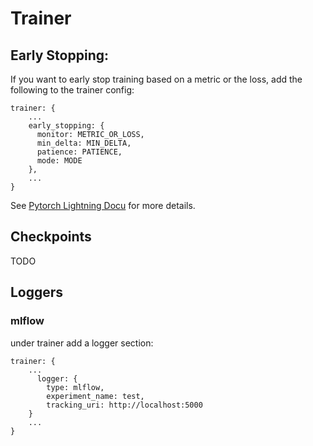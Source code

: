 # Trainer


## Early Stopping:

If you want to early stop training based on a metric or the loss, add the following to the trainer config:

```
trainer: {
    ...
    early_stopping: {
      monitor: METRIC_OR_LOSS,
      min_delta: MIN_DELTA,
      patience: PATIENCE,
      mode: MODE
    },
    ...
}
```

See [Pytorch Lightning Docu](https://pytorch-lightning.readthedocs.io/en/stable/common/early_stopping.html?highlight=early%20stopping#early-stopping-based-on-metric-using-the-earlystopping-callback) for more details.

## Checkpoints

TODO

## Loggers

### mlflow
under trainer add a logger section:

```
trainer: {
    ...
      logger: {
        type: mlflow,
        experiment_name: test,
        tracking_uri: http://localhost:5000
    }
    ...
}
```
